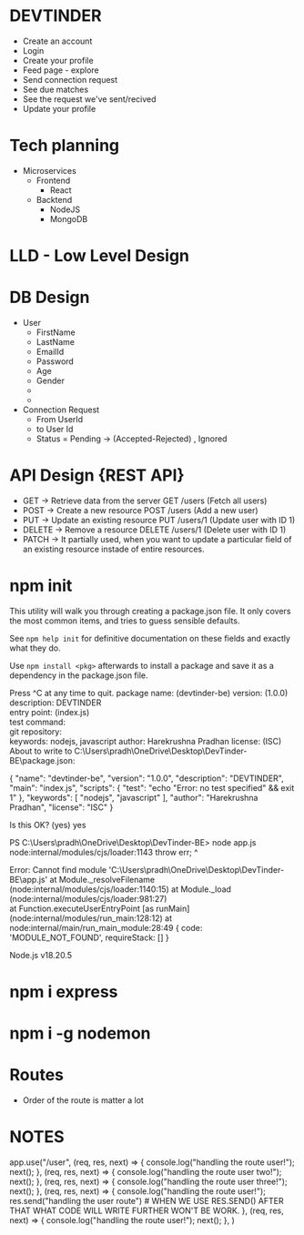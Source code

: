 # DEVTINDER
- Create an account
- Login
- Create your profile
- Feed page - explore
- Send connection request 
- See due matches
- See the request we've sent/recived
- Update your profile

# Tech planning
- Microservices
  - Frontend
    - React
  - Backtend
    - NodeJS
    - MongoDB

# LLD - Low Level Design 
# DB Design
  - User
    - FirstName
    - LastName
    - EmailId
    - Password
    - Age
    - Gender
    - 
    - 
  - Connection Request
    - From UserId
    - to User Id
    - Status = Pending -> (Accepted-Rejected) , Ignored

# API Design {REST API}
  - GET ->	Retrieve data from the server	GET /users (Fetch all users)
  - POST ->	Create a new resource	POST /users (Add a new user)
  - PUT ->	Update an existing resource	PUT /users/1 (Update user with ID 1)
  - DELETE ->	Remove a resource	DELETE /users/1 (Delete user with ID 1)
  - PATCH -> It partially used, when you want to update a particular field of an existing resource instade of entire resources. 


# npm init
This utility will walk you through creating a package.json file.
It only covers the most common items, and tries to guess sensible defaults.

See `npm help init` for definitive documentation on these fields
and exactly what they do.

Use `npm install <pkg>` afterwards to install a package and
save it as a dependency in the package.json file.

Press ^C at any time to quit.
package name: (devtinder-be)
version: (1.0.0)                                                  
description: DEVTINDER                                            
entry point: (index.js)                                           
test command:                                                     
git repository:                                                   
keywords: nodejs, javascript
author: Harekrushna Pradhan
license: (ISC)                                                    
About to write to C:\Users\pradh\OneDrive\Desktop\DevTinder-BE\package.json:

{
  "name": "devtinder-be",
  "version": "1.0.0",
  "description": "DEVTINDER",
  "main": "index.js",
  "scripts": {
    "test": "echo \"Error: no test specified\" && exit 1"
  },
  "keywords": [
    "nodejs",
    "javascript"
  ],
  "author": "Harekrushna Pradhan",
  "license": "ISC"
}


Is this OK? (yes) yes

PS C:\Users\pradh\OneDrive\Desktop\DevTinder-BE> node app.js
node:internal/modules/cjs/loader:1143
  throw err;
  ^

Error: Cannot find module 'C:\Users\pradh\OneDrive\Desktop\DevTinder-BE\app.js'
    at Module._resolveFilename (node:internal/modules/cjs/loader:1140:15)
    at Module._load (node:internal/modules/cjs/loader:981:27)     
    at Function.executeUserEntryPoint [as runMain] (node:internal/modules/run_main:128:12)
    at node:internal/main/run_main_module:28:49 {
  code: 'MODULE_NOT_FOUND',
  requireStack: []
}

Node.js v18.20.5

# npm i express
# npm i -g nodemon

# Routes
- Order of the route is matter a lot

# NOTES

app.use("/user",
  (req, res, next) => {
    console.log("handling the route user!");
    next();
  },
  (req, res, next) => {
    console.log("handling the route user two!");
    next();
  },
  (req, res, next) => {
    console.log("handling the route user three!");
    next();
  },
  (req, res, next) => {
    console.log("handling the route user!");
    res.send("handling the user route")
    # WHEN WE USE RES.SEND() AFTER THAT WHAT CODE WILL WRITE FURTHER WON'T BE WORK.
  },
  (req, res, next) => {
    console.log("handling the route user!");
    next();
  },
)